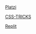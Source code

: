 [Platzi](https://platzi.com/)

[CSS-TRICKS](https://css-tricks.com/)

[Replit](https://replit.com/)
